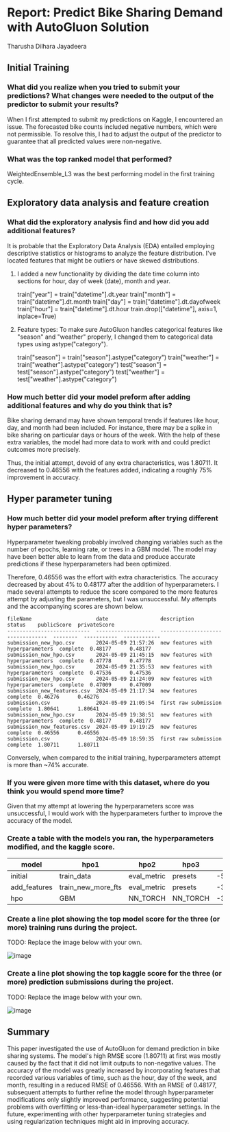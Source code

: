 # Report: Predict Bike Sharing Demand with AutoGluon Solution
Tharusha Dilhara Jayadeera

## Initial Training
### What did you realize when you tried to submit your predictions? What changes were needed to the output of the predictor to submit your results?
When I first attempted to submit my predictions on Kaggle, I encountered an issue. The forecasted bike counts included negative numbers, which were not permissible. To resolve this, I had to adjust the output of the predictor to guarantee that all predicted values were non-negative.

### What was the top ranked model that performed?
WeightedEnsemble_L3 was the best performing model in the first training cycle.

## Exploratory data analysis and feature creation
### What did the exploratory analysis find and how did you add additional features?

It is probable that the Exploratory Data Analysis (EDA) entailed employing descriptive statistics or histograms to analyze the feature distribution. I've located features that might be outliers or have skewed distributions.

1. I added a new functionality by dividing the date time column into     
  sections for hour, day of week (date), month and year.

    train["year"] = train["datetime"].dt.year
    train["month"] = train["datetime"].dt.month
    train["day"] = train["datetime"].dt.dayofweek
    train["hour"] = train["datetime"].dt.hour
    train.drop(["datetime"], axis=1, inplace=True)

2. Feature types: To make sure AutoGluon handles categorical features like 
   "season" and "weather" properly, I changed them to categorical data types using astype("category").

   train["season"] = train["season"].astype("category")
   train["weather"] = train["weather"].astype("category")
   test["season"] = test["season"].astype("category")
   test["weather"] = test["weather"].astype("category")

### How much better did your model preform after adding additional features and why do you think that is?

Bike sharing demand may have shown temporal trends if features like hour, day, and month had been included. For instance, there may be a spike in bike sharing on particular days or hours of the week. With the help of these extra variables, the model had more data to work with and could predict outcomes more precisely.

Thus, the initial attempt, devoid of any extra characteristics, was 1.80711. It decreased to 0.46556 with the features added, indicating a roughly 75% improvement in accuracy.

## Hyper parameter tuning
### How much better did your model preform after trying different hyper parameters?
Hyperparameter tweaking probably involved changing variables such as the number of epochs, learning rate, or trees in a GBM model. The model may have been better able to learn from the data and produce accurate predictions if these hyperparameters had been optimized.

Therefore, 0.46556 was the effort with extra characteristics. The accuracy decreased by about 4% to 0.48177 after the addition of hyperparameters. I made several attempts to reduce the score compared to the more features attempt by adjusting the parameters, but I was unsuccessful. My attempts and the accompanying scores are shown below.

    fileName                     date                 description                        status    publicScore  privateScore  
    ---------------------------  -------------------  ---------------------------------  --------  -----------  ------------  
    submission_new_hpo.csv       2024-05-09 21:57:26  new features with hyperparameters  complete  0.48177      0.48177       
    submission_new_hpo.csv       2024-05-09 21:45:15  new features with hyperparameters  complete  0.47778      0.47778       
    submission_new_hpo.csv       2024-05-09 21:35:53  new features with hyperparameters  complete  0.47536      0.47536       
    submission_new_hpo.csv       2024-05-09 21:24:09  new features with hyperparameters  complete  0.47009      0.47009       
    submission_new_features.csv  2024-05-09 21:17:34  new features                       complete  0.46276      0.46276       
    submission.csv               2024-05-09 21:05:54  first raw submission               complete  1.80641      1.80641       
    submission_new_hpo.csv       2024-05-09 19:38:51  new features with hyperparameters  complete  0.48177      0.48177       
    submission_new_features.csv  2024-05-09 19:19:25  new features                       complete  0.46556      0.46556       
    submission.csv               2024-05-09 18:59:35  first raw submission               complete  1.80711      1.80711


Conversely, when compared to the initial training, hyperparameters attempt is more than ~74% accurate.

### If you were given more time with this dataset, where do you think you would spend more time?
Given that my attempt at lowering the hyperparameters score was unsuccessful, I would work with the hyperparameters further to improve the accuracy of the model.

### Create a table with the models you ran, the hyperparameters modified, and the kaggle score.
|model|hpo1|hpo2|hpo3|score|
|--|--|--|--|--|
|initial|train_data|eval_metric|presets|-53.103764|
|add_features|train_new_more_fts|eval_metric|presets|-33.981768|
|hpo|GBM|NN_TORCH|NN_TORCH|-38.496203|

### Create a line plot showing the top model score for the three (or more) training runs during the project.

TODO: Replace the image below with your own.

![image](https://github.com/it22606006/Predict-Bike-Sharing-Demand-with-autoGluon-tdjayadeera/assets/128974370/df77bddb-e168-47cc-a7bd-d4e462eeddc9)


### Create a line plot showing the top kaggle score for the three (or more) prediction submissions during the project.

TODO: Replace the image below with your own.

![image](https://github.com/it22606006/Predict-Bike-Sharing-Demand-with-autoGluon-tdjayadeera/assets/128974370/18e44389-a2c0-404f-a48e-4428d6dc324f)


## Summary
This paper investigated the use of AutoGluon for demand prediction in bike sharing systems. The model's high RMSE score (1.80711) at first was mostly caused by the fact that it did not limit outputs to non-negative values. The accuracy of the model was greatly increased by incorporating features that recorded various variables of time, such as the hour, day of the week, and month, resulting in a reduced RMSE of 0.46556. With an RMSE of 0.48177, subsequent attempts to further refine the model through hyperparameter modifications only slightly improved performance, suggesting potential problems with overfitting or less-than-ideal hyperparameter settings. In the future, experimenting with other hyperparameter tuning strategies and using regularization techniques might aid in improving accuracy.
